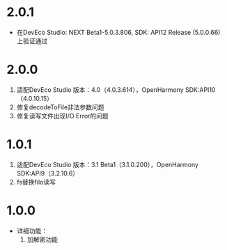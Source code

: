 # 2.0.1
- 在DevEco Studio: NEXT Beta1-5.0.3.806, SDK: API12 Release (5.0.0.66)上验证通过

# 2.0.0
1. 适配DevEco Studio 版本：4.0（4.0.3.614），OpenHarmony SDK:API10（4.0.10.15）
2. 修复decodeToFile非法参数问题
3. 修复读写文件出现I/O Error的问题

# 1.0.1

1. 适配DevEco Studio 版本：3.1 Beta1（3.1.0.200），OpenHarmony SDK:API9（3.2.10.6）
2. fs替换filo读写

# 1.0.0

- 详细功能：
  1. 加解密功能